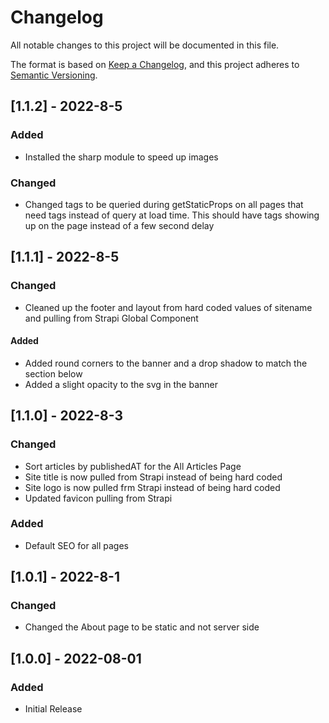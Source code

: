 # Changelog
All notable changes to this project will be documented in this file.

The format is based on [Keep a Changelog](https://keepachangelog.com/en/1.0.0/),
and this project adheres to [Semantic Versioning](https://semver.org/spec/v2.0.0.html).

## [1.1.2] - 2022-8-5
### Added
- Installed the sharp module to speed up images

### Changed
- Changed tags to be queried during getStaticProps on all pages that need tags instead of query at load time. This should have tags showing up on the page instead of a few second delay

## [1.1.1] - 2022-8-5
### Changed
- Cleaned up the footer and layout from hard coded values of sitename and pulling from Strapi Global Component

#### Added
- Added round corners to the banner and a drop shadow to match the section below
- Added a slight opacity to the svg in the banner


## [1.1.0] - 2022-8-3
### Changed
- Sort articles by publishedAT for the All Articles Page
- Site title is now pulled from Strapi instead of being hard coded
- Site logo is now pulled frm Strapi instead of being hard coded
- Updated favicon pulling from Strapi

### Added
- Default SEO for all pages

## [1.0.1] - 2022-8-1
### Changed
- Changed the About page to be static and not server side

## [1.0.0] - 2022-08-01
### Added
- Initial Release
